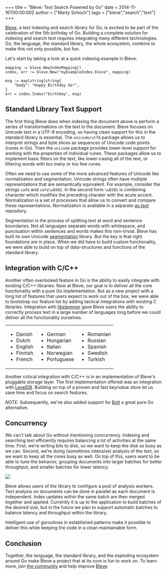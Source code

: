 +++
title = "Bleve: Text Search Powered by Go"
date = 2014-11-16T00:00:00Z
author = ["Marty Schoch"]
tags = ["bleve","search","text"]
+++

[Bleve](http://www.blevesearch.com/), a text indexing and search library for Go, is excited to be part of the celebration of the 5th birthday of Go.  Building a complete solution for indexing and search text requires integrating many different technologies.  Go, the language, the standard library, the whole ecosystem, combine to make this not only possible, but fun.

Let's start by taking a look at a quick indexing example in Bleve:

	mapping := bleve.NewIndexMapping()
	index, err := bleve.New("myExampleIndex.bleve", mapping)

	msg := map[string]string{
	    "body": "Happy Birthday Go!",
	}
	err = index.Index("birthday", msg)

## Standard Library Text Support

The first thing Bleve does when indexing the document above is perform a series of transformations on the text in the document.  Bleve focuses on Unicode text in a UTF-8 encoding, so having clean support for this in the standard library is essential.  The `unicode/utf8` package allows us to interpret strings and byte slices as sequences of Unicode code points (runes in Go).  Then the `unicode` package provides lower-level support for working with the properties of individual runes.  These packages allow us to implement basic filters on the text, like lower-casing all of the text, or filtering words with too many or too few runes.


Often we need to use some of the more advanced features of Unicode like normalization and segmentation.  Unicode strings often have multiple representations that are semantically equivalent.  For example, consider the strings `café` and `cafe\u0301`. In the second form `\u0301` is combining character which modifies the preceding charater with the acute accent.  Normalization is a set of processes that allow us to convert and compare these representations.  Normalization is available in a separate [go.text](http://godoc.org/code.google.com/p/go.text) repository.  

Segmentation is the process of splitting text at word and sentence boundaries.  Not all languages separate words with whitespace, and punctuation within sentences and words makes this non-trivial.  Bleve has built its own Unicode [segmentation](https://github.com/blevesearch/segment) library.  But the key is that right foundations are in place.  When we did have to build custom functionality, we were able to build on top of data-structures and functions of the standard library.

## Integration with C/C++

Another often overlooked feature in Go is the ability to easily integrate with existing C/C++ libraries.  Now at Bleve, our goal is to deliver all the core functionality with a pure Go implementation.  But as a new project with a long list of features that users expect to work out of the box, we were able to bootstrap our feature list by adding tactical integrations with existing C libraries.  Integration with [libstemmer](http://snowball.tartarus.org/) gave Bleve users the ability to correctly process text in a large number of languages long before we could deliver all the functionality ourselves.  

<table width="100%">
	<tr>
		<td>
			<ul>
				<li>Danish</li>
				<li>Dutch</li>
				<li>English</li>
				<li>Finnish</li>
				<li>French</li>
			</ul>
		</td>
		<td>
			<ul>
				<li>German</li>
				<li>Hungarian</li>
				<li>Italian</li>
				<li>Norwegian</li>
				<li>Portuguese</li>
			</ul>
		</td>
		<td>
			<ul>
				<li>Romanian</li>
				<li>Russian</li>
				<li>Spanish</li>
				<li>Swedish</li>
				<li>Turkish</li>
			</ul>
		</td>
	</tr>
</table>

Another critical integration with C/C++ is in an implementation of Bleve's pluggable storage layer. The first implementation offered was an integration with [LevelDB](https://github.com/google/leveldb).  Building on top of a proven and fast key/value store let us save time and focus on search features.

*NOTE*: Subsequently, we've also added support for [Bolt](https://github.com/boltdb/bolt) a great pure Go alternative.

## Concurrency

We can't talk about Go without mentioning concurrency.  Indexing and searching text efficiently requires balancing a lot of activities at the same time.  First, we’re writing bits to disk, so we want to keep the disk as busy as we can.  Second, we’re doing (sometimes intensive) analysis of the text, so we want to keep all the cores busy as well.  On top of this, users want to be able to tune the behavior, grouping documents into larger batches for better throughput, and smaller batches for lower latency.

![](/postimages/bleve-text-search-powered-by-go/bleve-concurrency.png)

Bleve allows users of the library to configure a pool of analysis workers.  Text analysis on documents can be done in parallel as each document is independent.  Index updates within the same batch are then merged together and applied.  Currently it is up to the application to build batches of the desired size, but in the future we plan to support automatic batches to balance latency and throughput within the library.

Intelligent use of goroutines in established patterns make it possible to deliver this while keeping the code in a clean maintainable form.

## Conclusion

Together, the language, the standard library, and the exploding ecosystem around Go make Bleve a project that at its core is fun to work on.  To learn more, join [the community](https://groups.google.com/forum/#!forum/bleve) and help improve [Bleve](http://www.blevesearch.com/).